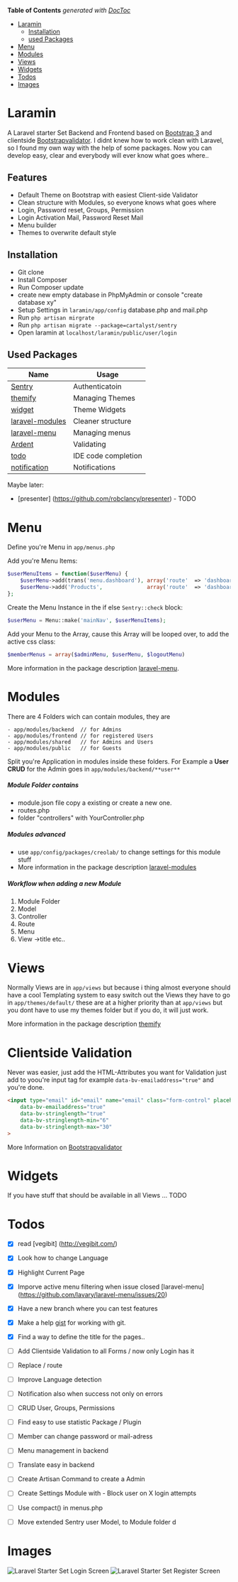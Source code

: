 **Table of Contents**  *generated with [DocToc](http://doctoc.herokuapp.com/)*

- [Laramin](#user-content-laramin)
	- [Installation](#user-content-installation)
	- [used Packages](#user-content-used-packages)
- [Menu](#user-content-menu)
- [Modules](#user-content-modules)
- [Views](#user-content-views)
- [Widgets](#user-content-widgets)
- [Todos](#user-content-todos)
- [Images](#user-content-images)

# Laramin
A Laravel starter Set Backend and Frontend based on [Bootstrap 3](http://getbootstrap.com/) and clientside [Bootstrapvalidator](http://bootstrapvalidator.com/). I didnt knew how to work clean with Laravel, so I found my own way with the help of some packages. Now you can develop easy, clear and everybody will ever know what goes where..

## Features
* Default Theme on Bootstrap with easiest Client-side Validator
* Clean structure with Modules, so everyone knows what goes where
* Login, Password reset, Groups, Permission
* Login Activation Mail, Password Reset Mail
* Menu builder
* Themes to overwrite default style

## Installation
* Git clone
* Install Composer
* Run Composer update
* create new empty database in PhpMyAdmin or console "create database xy"
* Setup Settings in `laramin/app/config` database.php and mail.php
* Run `php artisan mirgrate`
* Run `php artisan migrate --package=cartalyst/sentry`
* Open laramin at `localhost/laramin/public/user/login`

## Used Packages

| Name                                              		 | Usage                |
| -------------------------------------------------------------- |----------------------|
| [Sentry](https://github.com/cartalyst/sentry)     		 | Authenticatoin       |
| [themify](https://github.com/mpedrera/themify)		 | Managing Themes      | 
| [widget](https://github.com/gravitano/widget)         	 | Theme Widgets 	|
| [laravel-modules](https://github.com/creolab/laravel-modules)	 | Cleaner structure 	|
| [laravel-menu](https://github.com/lavary/laravel-menu)	 | Managing menus	|
| [Ardent](https://github.com/laravelbook/ardent)    		 | Validating		|
| [todo](#)					     		 | IDE code completion	|
| [notification](https://github.com/edvinaskrucas/notification)	 | Notifications	|

Maybe later:
* [presenter] (https://github.com/robclancy/presenter) - TODO

# Menu
Define you're Menu in `app/menus.php`

Add you're Menu Items:
```php
$userMenuItems = function($userMenu) {
    $userMenu->add(trans('menu.dashboard'), array('route'  => 'dashboard'));
    $userMenu->add('Products',              array('route'  => 'dashboard'));
};
```
Create the Menu Instance in the if else `Sentry::check` block:
```php
$userMenu = Menu::make('mainNav', $userMenuItems);
```
Add your Menu to the Array, cause this Array will be looped over, to add the active css class:
```php
$memberMenus = array($adminMenu, $userMenu, $logoutMenu)
```
More information in the package description [laravel-menu](https://github.com/lavary/laravel-menu).
# Modules
There are 4 Folders wich can contain modules, they are
```
- app/modules/backend  // for Admins
- app/modules/frontend // for registered Users
- app/modules/shared   // for Admins and Users
- app/modules/public   // for Guests
```
Split you're Application in modules inside these folders. For Example a **User CRUD** for the Admin goes in `app/modules/backend/**user**`

##### Module Folder contains
* module.json file copy a existing or create a new one.
* routes.php
* folder "controllers" with YourController.php

##### Modules advanced
* use `app/config/packages/creolab/` to change settings for this module stuff
* More information in the package description [laravel-modules](https://github.com/creolab/laravel-modules)
##### Workflow when adding a new Module
1. Module Folder
2. Model
3. Controller
4. Route
5. Menu
6. View ->title etc..

# Views
Normally Views are in `app/views` but because i thing almost everyone should have a cool
Templating system to easy switch out the Views they have to go in `app/themes/default/`
these are at a higher priority than at `app/views` but you dont have to use my themes folder
but if you do, it will just work.

More information in the package description [themify](https://github.com/mpedrera/themify)

# Clientside Validation
Never was easier, just add the HTML-Attributes you want for Validation just add to yoou're input tag for example `data-bv-emailaddress="true"` and you're done.
```html
<input type="email" id="email" name="email" class="form-control" placeholder="{{ trans('login.email') }}" required autofocus
    data-bv-emailaddress="true"
    data-bv-stringlength="true"
    data-bv-stringlength-min="6"
    data-bv-stringlength-max="30"
>
```
More Information on [Bootstrapvalidator](http://bootstrapvalidator.com/)

# Widgets
If you have stuff that should be available in all Views ... TODO

# Todos
- [X] read [vegibit] (http://vegibit.com/)
- [X] Look how to change Language
- [X] Highlight Current Page
- [X] Imporve active menu filtering when issue closed [laravel-menu] (https://github.com/lavary/laravel-menu/issues/20)
- [X] Have a new branch where you can test features
- [X] Make a help [gist](https://gist.github.com/mnewmedia/e3ffa2ea88e5de050363) for working with git.
- [X] Find a way to define the title for the pages..
- [ ] Add Clientside Validation to all Forms / now only Login has it
- [ ] Replace / route
- [ ] Improve Language detection
- [ ] Notification also when success not only on errors
- [ ] CRUD User, Groups, Permissions
- [ ] Find easy to use statistic Package / Plugin
- [ ] Member can change password or mail-adress
- [ ] Menu management in backend
- [ ] Translate easy in backend
- [ ] Create Artisan Command to create a Admin
- [ ] Create Settings Module with - Block user on X login attempts
- [ ] Use compact() in menus.php
- [ ] Move extended Sentry user Model, to Module folder d


# Images
![Laravel Starter Set Login Screen](/readme/img/login.png?raw=true "Login Screen")
![Laravel Starter Set Register Screen](/readme/img/register.png?raw=true "Register Screen")
